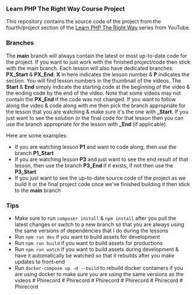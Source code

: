 ### Learn PHP The Right Way Course Project
This repository contains the source code of the project from the fourth/project section of the [Learn PHP The Right Way](https://youtube.com/playlist?list=PLr3d3QYzkw2xabQRUpcZ_IBk9W50M9pe-) series from YouTube. 

### Branches
The **main** branch will always contain the latest or most up-to-date code for the project. If you want to just work with the finished project/code then stick with the main branch. Each lesson will also have dedicated branches: **PX_Start** & **PX_End**. **X** in here indicates the lesson number & **P** indicates the section. You will find lesson numbers in the thumbnail of the videos. The **Start** & **End** simply indicate the starting code at the beginning of the video & the ending code by the end of the video. Note that some videos may not contain the **PX_End** if the code was not changed. If you want to follow along the video & code along with me then pick the branch appropriate for the lesson that you are watching & make sure it's the one with **_Start**. If you just want to see the solution or the final code for that lesson then you can use the branch appropriate for the lesson with **_End** (if applicable).

Here are some examples:

* If you are watching lesson **P1** and want to code along, then use the branch **P1_Start**
* If you are watching lesson **P3** and just want to see the end result of that lesson, then use the branch **P3_End** if it exists, if not then use the **P3_Start**
* If you just want to see the up-to-date source code of the project as we build it or the final project code once we've finished building it then stick to the **main** branch

### Tips
* Make sure to run `composer install` & `npm install` after you pull the latest changes or switch to a new branch so that you are always using the same versions of dependencies that I do during the lessons
* Run `npm run dev` if you want to build assets for development
* Run `npm run build` if you want to build assets for productions
* Run `npm run watch` if you want to build assets during development & have it automatically be watched so that it rebuilds after you make updates to front-end
* Run `docker-compose up -d --build` to rebuild docker containers if you are using docker to make sure you are using the same versions as the videos
#   P h i r e c o r d  
 #   P h i r e c o r d  
 #   P h i r e c o r d  
 #   P h i r e c o r d  
 #   P h i r e c o r d  
 #   P h i r e c o r d  
 